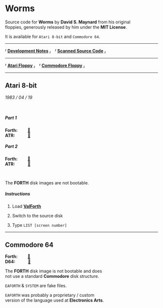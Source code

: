 
[Atari-A-Forth]: Source/Atari/WormsA.forth
[Atari-B-Forth]: Source/Atari/WormsB.forth
[Commodore-Forth]: Source/Commodore/Worms.forth

[Atari-A-ATR]: ATR/Atari-A.ATR
[Atari-B-ATR]: ATR/Atari-B.ATR
[Commodore-D64]: ATR/Commodore.D64

[Atari Floppy]: Resources/Atari.jpg
[Commodore Floppy]: Resources/Commodore.jpg

[Scanned Source Code]: https://archive.org/details/worms-source-code
[Development Notes]: https://archive.org/details/david-maynard-worms-development-notes

[ValForth]: http://www.atarimania.com/utility-atari-400-800-xl-xe-valforth_17605.html


# Worms

Source code for **Worms** by **David S. Maynard** from his original<br> floppies, generously released by him under the **MIT License**.

It is available for `Atari 8-bit` and `Commodore 64`.

---

**⸢ [Development Notes] ⸥ ⸢ [Scanned Source Code] ⸥**

---

**⸢ [Atari Floppy] ⸥ ⸢ [Commodore Floppy] ⸥**

---

## Atari 8-bit

*1983 / 04 / 19*

<br>

##### Part 1
**Forth:**    [:open_file_folder:](Atari-A-Forth) <br>
**ATR:**   [:card_index:](Atari-A-ATR)

##### Part 2
**Forth:**    [:open_file_folder:](Atari-B-Forth) <br>
**ATR:**   [:card_index:](Atari-B-ATR)

<br>

The **FORTH** disk images are not bootable.

##### Instructions

1. Load **[ValForth]**

2. Switch to the source disk

3. Type `LIST [screen number]`

---

## Commodore 64

**Forth:**    [:open_file_folder:](Commodore-Forth) <br>
**D64:**   [:card_index:](Commodore-D64)

The **FORTH** disk image is not bootable and does<br>
not use a standard **Commodore** disk structure.

`EAFORTH` & `SYSTEM` are fake files.

`EAFORTH` was probably a proprietary / custom<br>
version of the language used at **Electronics Arts**.
